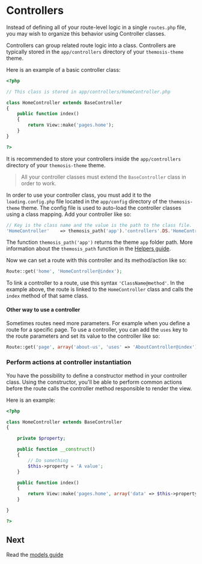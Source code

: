 Controllers
===========

Instead of defining all of your route-level logic in a single `routes.php` file, you may wish to organize this behavior using Controller classes.

Controllers can group related route logic into a class. Controllers are typically stored in the `app/controllers` directory of your `themosis-theme` theme.

Here is an example of a basic controller class:

```php
<?php

// This class is stored in app/controllers/HomeController.php

class HomeController extends BaseController
{
	public function index()
	{
		return View::make('pages.home');
	}
}

?>
```

It is recommended to store your controllers inside the `app/controllers` directory of your `themosis-theme` theme.

> All your controller classes must extend the `BaseController` class in order to work.

In order to use your controller class, you must add it to the `loading.config.php` file located in the `app/config` directory of the `themosis-theme` theme. The config file is used to auto-load the controller classes using a class mapping. Add your controller like so:

```php
// Key is the class name and the value is the path to the class file.
'HomeController'	=> themosis_path('app').'controllers'.DS.'HomeController.php'
```

The function `themosis_path('app')` returns the theme `app` folder path. More information about the `themosis_path` function in the [Helpers guide](http://framework.themosis.com/docs/helpers/).

Now we can set a route with this controller and its method/action like so:

```php
Route::get('home', 'HomeController@index');
```

To link a controller to a route, use this syntax `'ClassName@method'`. In the example above, the route is linked to the `HomeController` class and calls the `index` method of that same class.

#### Other way to use a controller

Sometimes routes need more parameters. For example when you define a route for a specific page. To use a controller, you can add the `uses` key to the route parameters and set its value to the controller like so:

```php
Route::get('page', array('about-us', 'uses' => 'AboutController@index'));
```

### Perform actions at controller instantiation

You have the possibility to define a constructor method in your controller class. Using the constructor, you'll be able to perform common actions before the route calls the controller method responsible to render the view.

Here is an example:
```php
<?php

class HomeController extends BaseController
{

	private $property;

	public function __construct()
	{
		// Do something
		$this->property = 'A value';
	}

	public function index()
	{	
		return View::make('pages.home', array('data' => $this->property));
	}

}

?>
```

Next
----
Read the [models guide](http://framework.themosis.com/docs/models/)